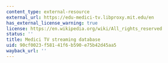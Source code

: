 ```yaml
---
content_type: external-resource
external_url: https://edu-medici-tv.libproxy.mit.edu/en
has_external_license_warning: true
license: https://en.wikipedia.org/wiki/All_rights_reserved
status: ''
title: Medici TV streaming database
uid: 90cf0023-f581-41f6-b590-e75b42d45aa5
wayback_url: ''
---
```

